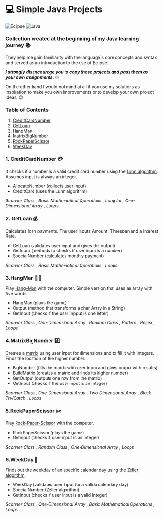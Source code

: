 # :computer: Simple Java Projects
![Eclipse](https://img.shields.io/badge/Eclipse%20IDE-2019--12%20(4.14.0)-blue)
![Java](https://img.shields.io/badge/JRE-1.8.0__231--b11-yellow)
### Collection created at the beginning of my Java learning journey :books:
They help me gain familiarity with the language`s core concepts and syntax and served as an introduction to the use of Eclipse.

***I strongly disencourage you to copy these projects and pass them as your own assignments.*** :roll_eyes:

On the other hand I would not mind at all if you use my solutions as inspiration to make you own improvements 
or to develop your own project ideas. :wink:

### Table of Contents
1. [CreditCardNumber](https://github.com/TeresaCristina/java-simple-projects/tree/master/CreditCardNumber)
2. [GetLoan](https://github.com/TeresaCristina/java-simple-projects/tree/master/GetLoan)
3. [HangMan](https://github.com/TeresaCristina/java-simple-projects/tree/master/HangMan)
4. [MatrixBigNumber](https://github.com/TeresaCristina/java-simple-projects/tree/master/MatrixBigNumber)
5. [RockPaperScissor](https://github.com/TeresaCristina/java-simple-projects/tree/master/RockPaperScissor)
6. [WeekDay](https://github.com/TeresaCristina/java-simple-projects/tree/master/WeekDay)

### 1. CreditCardNumber :credit_card:
It checks if a number is a valid credit card number using the [Luhn algorithm](https://en.wikipedia.org/wiki/Luhn_algorithm). Assumes input is always an integer.

- AllocateNumber (collects user input)
- CreditCard (uses the Luhn algorithm)

_Scanner Class , Basic Mathematical Operations , Long Int , One-Dimensional Array , Loops_ 

### 2. GetLoan :moneybag:
Calculates [loan payments](https://www.thebalance.com/loan-payment-calculations-315564). The user inputs Amount, Timespan and a Interest Rate.

- GetLoan (validates user input and gives the output)
- GetInput (methods to checks if user input is a number)
- SpecialNumber (calculates monthly payment)

_Scanner Class , Basic Mathematical Operations , Loops_ 

### 3.HangMan :raising_hand_man:
Play [Hang-Man](https://hangmanwordgame.com/) with the computer. Simple version that uses an array with five words.

- HangMan (plays the game)
- Output (method that transforms a char Array in a String)
- GetInput (checks if the user inpput is one letter)

_Scanner Class , One-Dimensional Array , Random Class , Pattern , Regex , Loops_  

### 4.MatrixBigNumber :hash:
Creates a [matrix](https://courses.lumenlearning.com/boundless-algebra/chapter/introduction-to-matrices/) using user input for dimensions and to fill it with integers. Finds the location of the higher number.

- BigNumber (fills the matrix with user input and gives output with results)
- BuildMatrix (creates a matrix and finds its higher number)
- GetOutput (outputs one row from the matrix)
- GetInput (checks if the user input is an integer)

_Scanner Class , One-Dimensional Array , Two-Dimensional Array , Block Try/Catch , Loops_ 

### 5.RockPaperScissor :scissors:
Play [Rock-Paper-Scissor](https://en.wikipedia.org/wiki/Rock_paper_scissors) with the computer.

- RockPaperScissor (plays the game)
- Getinput (checks if user input is an integer)

_Scanner Class , Random Class , One-Dimensional Array , Loops_ 

### 6.WeekDay :calendar:
Finds out the weekday of an specific calendar day using the [Zeller algorithm](https://en.wikipedia.org/wiki/Zeller%27s_congruence).

- WeekDay (validates user input for a valida calendary day)
- SpecialNumber (Zeller algorithm)
- GetInput (checks if user input is a valid integer)

_Scanner Class , One-Dimensional Array , Basic Mathematical Operations , Loops_ 




